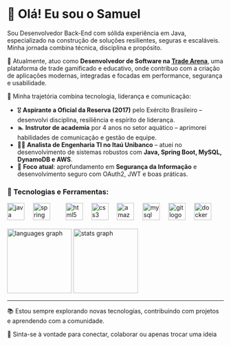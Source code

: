 <h1 align="left">👋 Olá! Eu sou o Samuel</h1>

Sou Desenvolvedor Back-End com sólida experiência em Java, especializado na construção de soluções resilientes, seguras e escaláveis. Minha jornada combina técnica, disciplina e propósito.

💼 Atualmente, atuo como **Desenvolvedor de Software na [Trade Arena](https://www.tradearena.com.br/)**, uma plataforma de trade gamificado e educativo, onde contribuo com a criação de aplicações modernas, integradas e focadas em performance, segurança e usabilidade.


🧠 Minha trajetória combina tecnologia, liderança e comunicação:

- 🎖️ **Aspirante a Oficial da Reserva (2017)** pelo Exército Brasileiro – desenvolvi disciplina, resiliência e espírito de liderança.
- 🏊 **Instrutor de academia** por 4 anos no setor aquático – aprimorei habilidades de comunicação e gestão de equipe.
- 🧑‍💻 **Analista de Engenharia TI no Itaú Unibanco** – atuei no desenvolvimento de sistemas robustos com **Java, Spring Boot, MySQL, DynamoDB e AWS**.
- 🔐 **Foco atual**: aprofundamento em **Segurança da Informação** e desenvolvimento seguro com OAuth2, JWT e boas práticas.

### 🧰 Tecnologias e Ferramentas:

<div align="left">
  <img src="https://cdn.jsdelivr.net/gh/devicons/devicon/icons/java/java-original.svg" height="40" alt="java logo"  />
  <img width="12" />
  <img src="https://cdn.jsdelivr.net/gh/devicons/devicon/icons/spring/spring-original.svg" height="40" alt="spring logo"  />
  <img width="12" />
  <img width="12" />
  <img src="https://cdn.jsdelivr.net/gh/devicons/devicon/icons/html5/html5-original.svg" height="40" alt="html5 logo"  />
  <img width="12" />
  <img src="https://cdn.jsdelivr.net/gh/devicons/devicon/icons/css3/css3-original.svg" height="40" alt="css3 logo"  />
  <img width="12" />
  <img src="https://cdn.jsdelivr.net/gh/devicons/devicon/icons/amazonwebservices/amazonwebservices-line-wordmark.svg" height="40" alt="amazonwebservices logo"  />
  <img width="12" />
  <img src="https://cdn.jsdelivr.net/gh/devicons/devicon/icons/mysql/mysql-original.svg" height="40" alt="mysql logo"  />
  <img width="12" />
  <img src="https://cdn.jsdelivr.net/gh/devicons/devicon/icons/git/git-original.svg" height="40" alt="git logo"  />
  <img width="12" />
  <img src="https://cdn.jsdelivr.net/gh/devicons/devicon/icons/docker/docker-original.svg" height="40" alt="docker logo"  />
</div>

<br>

<div align="left">
  <img src="https://github-readme-stats.vercel.app/api/top-langs?username=dev-s4muel&locale=pt-br&hide_title=false&layout=compact&card_width=320&langs_count=5&theme=gruvbox_light&hide_border=false&order=2" height="150" alt="languages graph"  />
    <img src="https://github-readme-stats.vercel.app/api?username=dev-s4muel&hide_title=false&hide_rank=false&show_icons=true&include_all_commits=true&count_private=true&disable_animations=false&theme=gruvbox_light&locale=pt-br&hide_border=false&order=1" height="150" alt="stats graph"  />

</div>

---

📚 Estou sempre explorando novas tecnologias, contribuindo com projetos e aprendendo com a comunidade.

🔗 Sinta-se à vontade para conectar, colaborar ou apenas trocar uma ideia
